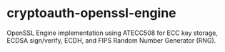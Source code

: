 # cryptoauth-openssl-engine
OpenSSL Engine implementation using ATECC508 for ECC key storage, ECDSA sign/verify, ECDH, and FIPS Random Number Generator (RNG).
